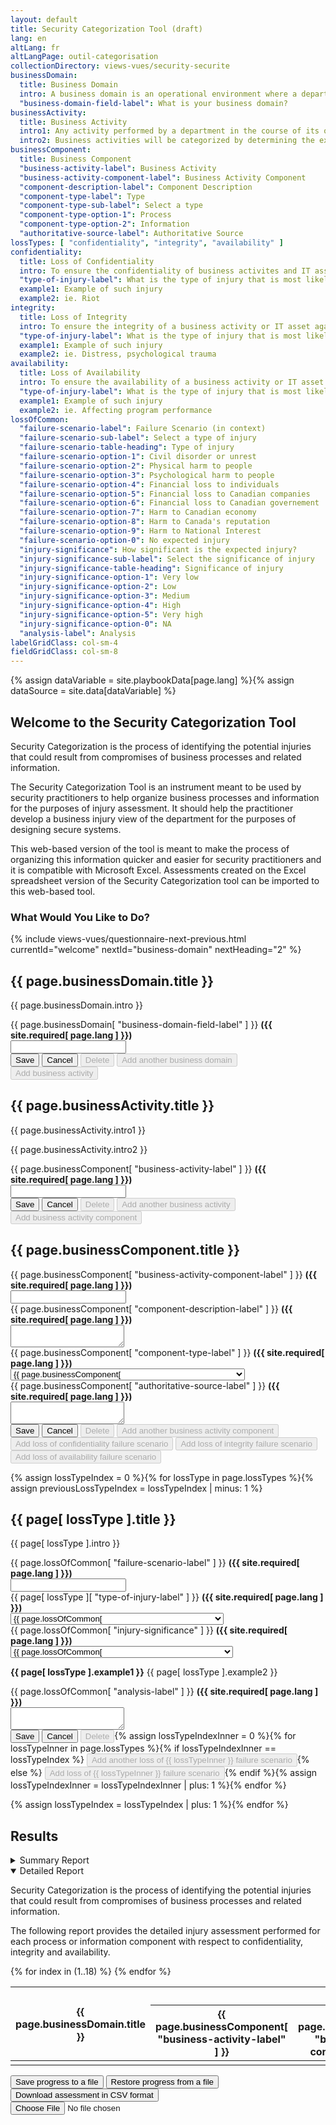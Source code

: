 ```yaml
---
layout: default
title: Security Categorization Tool (draft)
lang: en
altLang: fr
altLangPage: outil-categorisation
collectionDirectory: views-vues/security-securite
businessDomain:
  title: Business Domain
  intro: A business domain is an operational environment where a department performs business activities supporting common organizational objectives.
  "business-domain-field-label": What is your business domain?
businessActivity:
  title: Business Activity
  intro1: Any activity performed by a department in the course of its operations to deliver or support the delivery of its programs or services. A business activity is composed of one or several business processes and related information assets.
  intro2: Business activities will be categorized by determining the expected injuries from IT-related threat compromise to the national and non-national interests that the business activities serve, and then determining the lveral of these expected injuries.
businessComponent:
  title: Business Component
  "business-activity-label": Business Activity
  "business-activity-component-label": Business Activity Component
  "component-description-label": Component Description
  "component-type-label": Type
  "component-type-sub-label": Select a type
  "component-type-option-1": Process
  "component-type-option-2": Information
  "authoritative-source-label": Authoritative Source
lossTypes: [ "confidentiality", "integrity", "availability" ]
confidentiality:
  title: Loss of Confidentiality
  intro: To ensure the confidentiality of business activites and IT assets against a specified set of theats in order to prevent injury to national interests or non-national interests.
  "type-of-injury-label": What is the type of injury that is most likely to result from a loss of confidentiality?
  example1: Example of such injury
  example2: ie. Riot
integrity:
  title: Loss of Integrity
  intro: To ensure the integrity of a business activity or IT asset against a specified set of threats in order to prevent injury to national interests or non-national interests.
  "type-of-injury-label": What is the type of injury that is most likely to result from a loss of integrity?
  example1: Example of such injury
  example2: ie. Distress, psychological trauma
availability:
  title: Loss of Availability
  intro: To ensure the availability of a business activity or IT asset against a specified set of threats in order to prevent injury to national interests or non-national interests.
  "type-of-injury-label": What is the type of injury that is most likely to result from a loss of availability?
  example1: Example of such injury
  example2: ie. Affecting program performance
lossOfCommon:
  "failure-scenario-label": Failure Scenario (in context)
  "failure-scenario-sub-label": Select a type of injury
  "failure-scenario-table-heading": Type of injury
  "failure-scenario-option-1": Civil disorder or unrest
  "failure-scenario-option-2": Physical harm to people
  "failure-scenario-option-3": Psychological harm to people
  "failure-scenario-option-4": Financial loss to individuals
  "failure-scenario-option-5": Financial loss to Canadian companies
  "failure-scenario-option-6": Financial loss to Canadian governement
  "failure-scenario-option-7": Harm to Canadian economy
  "failure-scenario-option-8": Harm to Canada's reputation
  "failure-scenario-option-9": Harm to National Interest
  "failure-scenario-option-0": No expected injury
  "injury-significance": How significant is the expected injury?
  "injury-significance-sub-label": Select the significance of injury
  "injury-significance-table-heading": Significance of injury
  "injury-significance-option-1": Very low
  "injury-significance-option-2": Low
  "injury-significance-option-3": Medium
  "injury-significance-option-4": High
  "injury-significance-option-5": Very high
  "injury-significance-option-0": NA
  "analysis-label": Analysis
labelGridClass: col-sm-4
fieldGridClass: col-sm-8
---
```

{% assign dataVariable = site.playbookData[page.lang] %}{%
assign dataSource = site.data[dataVariable] %}

<span data-wb-format-gen='{ "resetForm": "#business-domain-form, #business-activity-form, #business-component-form, #loss-of-confidentiality-form, #loss-of-integrity-form, #loss-of-availability-form" }'></span>

<section id="welcome-section" class="wb-frmvld">
<form id="welcome-form" class="form-horizontal" method="post">

## Welcome to the Security Categorization Tool

Security Categorization is the process of identifying the potential injuries that could result from compromises of business processes and related information.

The Security Categorization Tool is an instrument meant to be used by security practitioners to help organize business processes and information for the purposes of injury assessment. It should help the practitioner develop a business injury view of the department for the purposes of designing secure systems.

This web-based version of the tool is meant to make the process of organizing this information quicker and easier for security practitioners and it is compatible with Microsoft Excel. Assessments created on the Excel spreadsheet version of the Security Categorization tool can be imported to this web-based tool.

<section>

<!-- markdownlint-disable MD026 -->

### What Would You Like to Do?

<!-- markdownlint-enable MD026 -->

<!-- Button for revealing the next section and hiding the current one -->
{% include views-vues/questionnaire-next-previous.html currentId="welcome" nextId="business-domain" nextHeading="2" %}

</section>

</form>
</section>

<section id="business-domain-section" class="hidden wb-frmvld">
<form id="business-domain-form" class="form-horizontal" method="post">

## {{ page.businessDomain.title }}

{{ page.businessDomain.intro }}

<div id="business-domain-fields-container" class="wb-calculate wb-format-gen" data-wb-calculate='{ "ignoreInit": true, "eventTrigger": "change", "eventElement": "#business-domain-fields-container", "operations": [
  { "type": "conditional",
    "inputs": [
      { "type": "==",
        "inputs": [
          { "type": "boolean", "query": "#save-domain", "sourceProperty": "disabled" },
          true
        ]
      },
      { "type": "==",
        "inputs": [
          { "type": "string", "query": "#save-domain", "sourceAttribute": "data-wb-format-gen", "indexesKeys": [ "operations", 0, "action" ] },
          "append"
        ]
      }
    ],
    "actionsTrue": [
      { "type": "outputValue", "outputTarget": "#delete-domain, #add-another-domain, #add-activity", "outputProperty": "disabled", "value": true },
      { "type": "outputValue", "outputTarget": "#save-domain, #cancel-add-domain", "outputProperty": "disabled", "value": false },
      { "type": "event", "outputTarget": "#business-domain-fields-container", "outputEvent": "edit-domain" }
    ]
  }
] }' data-wb-format-gen='[
  { "eventTrigger": "edit-domain", "eventElement": "#business-domain-fields-container", "operations": [
    { "type": "dataAttribute", "element": "#save-domain", "key": "data-wb-format-gen", "indexesKeys": [ "operations", 0, "action" ], "action": "replace", "data": "replace" },
    { "type": "dataAttribute", "element": "#save-domain", "key": "data-wb-format-gen", "indexesKeys": [ "operations", 0, "indexesKeys", 0 ], "action": "replace", "source": { "type": "dataAttribute", "element": "#delete-domain", "key": "data-wb-format-gen", "indexesKeys": [ "operations", 0, "indexesKeys", 0 ] } }
  ] },
  { "eventTrigger": "append-domain", "eventElement": "#business-domain-fields-container", "operations": [
    { "type": "dataAttribute", "element": "#save-domain", "key": "data-wb-format-gen", "indexesKeys": [ "operations", 0, "action" ], "action": "replace", "data": "append" },
    { "type": "dataAttribute", "element": "#save-domain", "key": "data-wb-format-gen", "indexesKeys": [ "operations", 0, "indexesKeys" ], "action": "delete" }
  ] }
]'>

<div class="form-group" markdown="0">
<label for="business-domain-field" class="required {{ page.labelGridClass }}"><span class="field-name">{{ page.businessDomain[ "business-domain-field-label" ] }}</span> <strong class="required">({{ site.required[ page.lang ] }})</strong></label>
<div class="{{ page.fieldGridClass }}">
<input name="business-domain-field" id="business-domain-field" type="text" required="required" pattern=".{2,}" data-rule-minlength="2" />
</div>
</div>

</div>

<div class="btn-group" markdown="0">
<!-- Save to memory, update buttons across forms, enables/disables buttons in the current form, and (TODO) shows an indicator that the save was successful -->
<button id="save-domain" type="submit" class="btn btn-primary wb-calculate wb-format-gen" data-wb-calculate='{ "ignoreInit": true, "eventTrigger": "submit", "eventElement": "#business-domain-form", "listenerElement": "body", "returnFalse": true, "operations": [
  { "type": "action",
    "inputs": [
      { "type": "outputValue", "outputTarget": "#save-domain, #cancel-add-domain", "outputProperty": "disabled", "value": true },
      { "type": "outputValue", "outputTarget": "#delete-domain, #add-another-domain, #add-activity", "outputProperty": "disabled", "value": false },
      { "type": "event", "outputTarget": "#save-domain", "outputEvent": "save-domain-proceed" }
    ]
  }
] }' data-wb-format-gen='{ "eventTrigger": "save-domain-proceed", "eventElement": "#save-domain", "operations": [
  { "type": "sessionStorage", "key": "assessment", "source": "form-state", "container": "#business-domain-form", "action": "append" },
  { "type": "dataAttribute", "element": "#save-activity, #save-component, #save-loss-of-confidentiality, #save-loss-of-integrity, #save-loss-of-availability, #cancel-add-domain, #cancel-add-activity, #cancel-add-component, #cancel-add-loss-of-confidentiality, #cancel-add-loss-of-integrity, #cancel-add-loss-of-availability, #delete-domain, #delete-activity, #delete-component, #delete-loss-of-confidentiality, #delete-loss-of-integrity, #delete-loss-of-availability", "key": "data-wb-format-gen", "indexesKeys": [ "operations", 0, "indexesKeys", 0 ], "action": "increment" },
  { "type": "dataAttribute", "element": "#delete-domain, #delete-activity, #delete-component, #delete-loss-of-confidentiality, #delete-loss-of-integrity, #delete-loss-of-availability", "key": "data-wb-format-gen", "indexesKeys": [ "operations", 1, "indexesKeys", 0 ], "action": "increment" }
] }'>Save</button>
<!-- Loads the previous domain in the current form or clear the forms where a previous domain does not exist. Also enables/disables buttons in the current form. -->
<button id="cancel-add-domain" type="button" class="btn btn-default wb-format-gen wb-calculate" data-wb-format-gen='{ "eventTrigger": "click", "eventElement": "#cancel-add-domain", "operations": [
  { "type": "form", "source": "sessionStorage", "key": "assessment", "indexesKeys": [ -1 ], "action": "restore-form-state", "container": "#business-domain-form", "noEvents": true }
] }' data-wb-calculate='{ "ignoreInit": true, "eventTrigger": "click", "eventElement": "#cancel-add-domain", "operations": [
    { "type": "conditional",
      "inputs": [
        { "type": "==",
          "inputs": [
            { "type": "string", "query": "#save-domain", "sourceAttribute": "data-wb-format-gen", "indexesKeys": [ "operations", 0, "action" ] },
            "replace"
          ]
        }
      ],
      "actionsTrue": [
        { "type": "event", "outputTarget": "#business-domain-fields-container", "outputEvent": "append-domain" }
      ]
    },
    { "type": "action",
      "inputs": [
        { "type": "outputValue", "outputTarget": "#save-domain, #cancel-add-domain", "outputProperty": "disabled", "value": true },
        { "type": "outputValue", "outputTarget": "#delete-domain, #add-another-domain, #add-activity", "outputProperty": "disabled", "value": false }
      ]
    }
] }'>Cancel</button>
<!-- Disabled by default. (TODO) Brings up a delete confirmation dialog. If confirmed, deletes the current domain from memory, loads the previous domain in the current form, or resets the form if no previous domain exists. Also updates buttons across forms and enables/disabled buttons in the current form. -->
<button id="delete-domain" type="button" disabled="disabled" class="btn btn-default wb-format-gen wb-calculate" data-wb-format-gen='{ "eventTrigger": "click", "eventElement": "#delete-domain", "operations": [
  { "type": "sessionStorage", "key": "assessment", "indexesKeys": [ -1 ], "action": "delete" },
  { "type": "form", "source": "sessionStorage", "key": "assessment", "indexesKeys": [ -2 ], "action": "restore-form-state", "container": "#business-domain-form" },
  { "type": "dataAttribute", "element": "#save-activity, #save-component, #save-loss-of-confidentiality, #save-loss-of-integrity, #save-loss-of-availability, #cancel-add-domain, #cancel-add-activity, #cancel-add-component, #cancel-add-loss-of-confidentiality, #cancel-add-loss-of-integrity, #cancel-add-loss-of-availability, #delete-domain, #delete-activity, #delete-component, #delete-loss-of-confidentiality, #delete-loss-of-integrity, #delete-loss-of-availability", "key": "data-wb-format-gen", "indexesKeys": [ "operations", 0, "indexesKeys", 0 ], "action": "decrement" },
  { "type": "dataAttribute", "element": "#delete-domain, #delete-activity, #delete-component, #delete-loss-of-confidentiality, #delete-loss-of-integrity, #delete-loss-of-availability", "key": "data-wb-format-gen", "indexesKeys": [ "operations", 1, "indexesKeys", 0 ], "action": "decrement" }
] }' data-wb-calculate='{ "ignoreInit": true, "eventTrigger": "click", "eventElement": "#delete-domain", "operations": [
  { "type": "action",
    "inputs": [
      { "type": "outputValue", "outputTarget": "#save-domain, #cancel-add-domain", "outputProperty": "disabled", "value": true },
      { "type": "outputValue", "outputTarget": "#delete-domain, #add-another-domain, #add-activity", "outputProperty": "disabled", "value": false }
    ]
  }
] }'>Delete</button>
<!-- Disabled by default. Resets the current form and enables/disables buttons in the current form. -->
<button id="add-another-domain" type="button" disabled="disabled" class="btn btn-default wb-format-gen wb-calculate" data-wb-format-gen='{ "eventTrigger": "click", "eventElement": "#add-another-domain", "operations": [
  { "resetForm": "#business-domain-form" }
] }' data-wb-calculate='{ "ignoreInit": true, "eventTrigger": "click", "eventElement": "#add-another-domain", "operations": [
  { "type": "action",
    "inputs": [
      { "type": "outputValue", "outputTarget": "#delete-domain, #add-another-domain, #add-activity", "outputProperty": "disabled", "value": true },
      { "type": "outputValue", "outputTarget": "#save-domain, #cancel-add-domain", "outputProperty": "disabled", "value": false },
      { "type": "event", "outputTarget": "#business-domain-field", "outputEvent": "setfocus.wb" }
    ]
  }
] }'>Add another business domain</button>
<!-- Disabled by default. Resets the activity form, enables/disables buttons in the activity form, shows the activity form, hides this form. -->
<button id="add-activity" type="button" disabled="disabled" class="btn btn-default wb-format-gen wb-calculate" data-wb-format-gen='{ "eventTrigger": "click", "eventElement": "#add-activity", "operations": [
  { "resetForm": "#business-activity-form" }
] }' data-wb-calculate='{ "ignoreInit": true, "eventTrigger": "click", "eventElement": "#add-activity", "operations": [
  { "type": "action",
    "inputs": [
      { "type": "outputValue", "outputTarget": "#delete-activity, #add-another-activity, #add-component", "outputProperty": "disabled", "value": true },
      { "type": "outputValue", "outputTarget": "#save-activity, #cancel-add-activity", "outputProperty": "disabled", "value": false },
      { "type": "removeClass", "outputTarget": "#business-activity-section", "class": "hidden" },
      { "type": "addClass", "outputTarget": "#business-domain-section", "class": "hidden" },
      { "type": "event", "outputTarget": "#business-activity-section h2", "outputEvent": "setfocus.wb" }
    ]
  }
] }'>Add business activity</button>
</div>

</form>
</section>

<section id="business-activity-section" class="hidden wb-frmvld">
<form id="business-activity-form" class="form-horizontal" method="post">

## {{ page.businessActivity.title }}

{{ page.businessActivity.intro1 }}

{{ page.businessActivity.intro2 }}

<div id="business-activity-fields-container" class="wb-calculate wb-format-gen" data-wb-calculate='{ "ignoreInit": true, "eventTrigger": "change", "eventElement": "#business-activity-fields-container", "operations": [
  { "type": "conditional",
    "inputs": [
      { "type": "==",
        "inputs": [
          { "type": "boolean", "query": "#save-activity", "sourceProperty": "disabled" },
          true
        ]
      },
      { "type": "==",
        "inputs": [
          { "type": "string", "query": "#save-activity", "sourceAttribute": "data-wb-format-gen", "indexesKeys": [ "operations", 0, "action" ] },
          "append"
        ]
      }
    ],
    "actionsTrue": [
      { "type": "outputValue", "outputTarget": "#delete-activity, #add-another-activity, #add-component", "outputProperty": "disabled", "value": true },
      { "type": "outputValue", "outputTarget": "#save-activity, #cancel-add-activity", "outputProperty": "disabled", "value": false },
      { "type": "event", "outputTarget": "#business-activity-fields-container", "outputEvent": "edit-activity" }
    ]
  }
] }' data-wb-format-gen='[
  { "eventTrigger": "edit-activity", "eventElement": "#business-activity-fields-container", "operations": [
    { "type": "dataAttribute", "element": "#save-activity", "key": "data-wb-format-gen", "indexesKeys": [ "operations", 0, "action" ], "action": "replace", "data": "replace" },
    { "type": "dataAttribute", "element": "#save-activity", "key": "data-wb-format-gen", "indexesKeys": [ "operations", 0, "indexesKeys", 3 ], "action": "replace", "source": { "type": "dataAttribute", "element": "#delete-activity", "key": "data-wb-format-gen", "indexesKeys": [ "operations", 0, "indexesKeys", 3 ] } }
  ] },
  { "eventTrigger": "append-activity", "eventElement": "#business-activity-fields-container", "operations": [
    { "type": "dataAttribute", "element": "#save-activity", "key": "data-wb-format-gen", "indexesKeys": [ "operations", 0, "action" ], "action": "replace", "data": "append" },
    { "type": "dataAttribute", "element": "#save-activity", "key": "data-wb-format-gen", "indexesKeys": [ "operations", 0, "indexesKeys", 3 ], "action": "delete" }
  ] }
]'>

<div class="form-group" markdown="0">
<label for="business-activity-field" class="required {{ page.labelGridClass }}"><span class="field-name">{{ page.businessComponent[ "business-activity-label" ] }}</span> <strong class="required">({{ site.required[ page.lang ] }})</strong></label>
<div class="{{ page.fieldGridClass }}">
<input name="business-activity-field" id="business-activity-field" type="text" required="required" pattern=".{2,}" data-rule-minlength="2" />
</div>
</div>

</div>

<div class="btn-group" markdown="0">
<!-- Save to memory, update buttons across forms, enables/disables buttons in the current form, and (TODO) shows an indicator that the save was successful -->
<button id="save-activity" type="submit" class="btn btn-primary wb-calculate wb-format-gen" data-wb-calculate='{ "ignoreInit": true, "eventTrigger": "submit", "eventElement": "#business-activity-form", "listenerElement": "body", "returnFalse": true, "operations": [
  { "type": "action",
    "inputs": [
      { "type": "outputValue", "outputTarget": "#save-activity, #cancel-add-activity", "outputProperty": "disabled", "value": true },
      { "type": "outputValue", "outputTarget": "#delete-activity, #add-another-activity, #add-component", "outputProperty": "disabled", "value": false },
      { "type": "event", "outputTarget": "#save-activity", "outputEvent": "save-activity-proceed" }
    ]
  }
] }' data-wb-format-gen='{ "eventTrigger": "save-activity-proceed", "eventElement": "#save-activity", "operations": [
  { "type": "sessionStorage", "key": "assessment", "indexesKeys": [ -1, 0, "activities" ], "source": "form-state", "container": "#business-activity-form", "action": "append" },
  { "type": "dataAttribute", "element": "#save-component, #save-loss-of-confidentiality, #save-loss-of-integrity, #save-loss-of-availability, #cancel-add-activity, #cancel-add-component, #cancel-add-loss-of-confidentiality, #cancel-add-loss-of-integrity, #cancel-add-loss-of-availability, #delete-activity, #delete-component, #delete-loss-of-confidentiality, #delete-loss-of-integrity, #delete-loss-of-availability", "key": "data-wb-format-gen", "indexesKeys": [ "operations", 0, "indexesKeys", 3 ], "action": "increment" },
  { "type": "dataAttribute", "element": "#delete-activity, #delete-component, #delete-loss-of-confidentiality, #delete-loss-of-integrity, #delete-loss-of-availability", "key": "data-wb-format-gen", "indexesKeys": [ "operations", 1, "indexesKeys", 3 ], "action": "increment" }
] }'>Save</button>
<!-- Loads the previous activity in the current form or clear the forms where a previous activity does not exist. Also enables/disables buttons in the current form. -->
<button id="cancel-add-activity" type="button" class="btn btn-default wb-format-gen wb-calculate" data-wb-format-gen='{ "eventTrigger": "click", "eventElement": "#cancel-add-activity", "operations": [
  { "type": "form", "source": "sessionStorage", "key": "assessment", "indexesKeys": [ -1, 0, "activities", -1 ], "action": "restore-form-state", "container": "#business-activity-form" }
] }' data-wb-calculate='{ "ignoreInit": true, "eventTrigger": "click", "eventElement": "#cancel-add-activity", "operations": [
  { "type": "conditional",
    "inputs": [
      { "type": "==",
        "inputs": [
          { "type": "string", "query": "#save-activity", "sourceAttribute": "data-wb-format-gen", "indexesKeys": [ "operations", 0, "action" ] },
          "replace"
        ]
      }
    ],
    "actionsTrue": [
      { "type": "event", "outputTarget": "#business-activity-fields-container", "outputEvent": "append-activity" }
    ]
  },
  { "type": "action",
    "inputs": [
      { "type": "outputValue", "outputTarget": "#save-activity, #cancel-add-activity", "outputProperty": "disabled", "value": true },
      { "type": "outputValue", "outputTarget": "#delete-activity, #add-another-activity, #add-component", "outputProperty": "disabled", "value": false }
    ]
  }
] }'>Cancel</button>
<!-- Disabled by default. (TODO) Brings up a delete confirmation dialog. If confirmed, deletes the current activity from memory, loads the previous activity in the current form, or resets the form if no previous activity exists. Also updates buttons across forms and enables/disabled buttons in the current form. -->
<button id="delete-activity" type="button" disabled="disabled" class="btn btn-default wb-format-gen wb-calculate" data-wb-format-gen='{ "eventTrigger": "click", "eventElement": "#delete-activity", "operations": [
  { "type": "sessionStorage", "key": "assessment", "indexesKeys": [ -1, 0, "activities", -1 ], "action": "delete" },
  { "type": "form", "source": "sessionStorage", "key": "assessment", "indexesKeys": [ -1, 0, "activities", -2 ], "action": "restore-form-state", "container": "#business-activity-form" },
  { "type": "dataAttribute", "element": "#save-component, #save-loss-of-confidentiality, #save-loss-of-integrity, #save-loss-of-availability, #cancel-add-activity, #cancel-add-component, #cancel-add-loss-of-confidentiality, #cancel-add-loss-of-integrity, #cancel-add-loss-of-availability, #delete-activity, #delete-component, #delete-loss-of-confidentiality, #delete-loss-of-integrity, #delete-loss-of-availability", "key": "data-wb-format-gen", "indexesKeys": [ "operations", 0, "indexesKeys", 3 ], "action": "decrement" },
  { "type": "dataAttribute", "element": "#delete-activity, #delete-component, #delete-loss-of-confidentiality, #delete-loss-of-integrity, #delete-loss-of-availability", "key": "data-wb-format-gen", "indexesKeys": [ "operations", 1, "indexesKeys", 3 ], "action": "decrement" }
] }' data-wb-calculate='{ "ignoreInit": true, "eventTrigger": "click", "eventElement": "#delete-activity", "operations": [
  { "type": "action",
    "inputs": [
      { "type": "outputValue", "outputTarget": "#save-activity, #cancel-add-activity", "outputProperty": "disabled", "value": true },
      { "type": "outputValue", "outputTarget": "#delete-activity, #add-another-activity, #add-component", "outputProperty": "disabled", "value": false }
    ]
  }
] }'>Delete</button>
<!-- Disabled by default. Resets the current form and enables/disables buttons in the current form. -->
<button id="add-another-activity" type="button" disabled="disabled" class="btn btn-default wb-format-gen wb-calculate" data-wb-format-gen='{ "eventTrigger": "click", "eventElement": "#add-another-activity", "operations": [
  { "resetForm": "#business-activity-form" }
] }' data-wb-calculate='{ "ignoreInit": true, "eventTrigger": "click", "eventElement": "#add-another-activity", "operations": [
  { "type": "action",
    "inputs": [
      { "type": "outputValue", "outputTarget": "#delete-activity, #add-another-activity, #add-component", "outputProperty": "disabled", "value": true },
      { "type": "outputValue", "outputTarget": "#save-activity, #cancel-add-activity", "outputProperty": "disabled", "value": false },
      { "type": "event", "outputTarget": "#business-activity-field", "outputEvent": "setfocus.wb" }
    ]
  }
] }'>Add another business activity</button>
<!-- Disabled by default. Resets the component form, enables/disables buttons in the component form, shows the component form, hides this form. -->
<button id="add-component" type="button" disabled="disabled" class="btn btn-default wb-format-gen wb-calculate" data-wb-format-gen='{ "eventTrigger": "click", "eventElement": "#add-component", "operations": [
  { "resetForm": "#business-component-form" }
] }' data-wb-calculate='{ "ignoreInit": true, "eventTrigger": "click", "eventElement": "#add-component", "operations": [
  { "type": "action",
    "inputs": [
      { "type": "outputValue", "outputTarget": "#delete-component, #add-another-component, #add-loss-of-confidentiality, #add-loss-of-integrity, #add-loss-of-availability", "outputProperty": "disabled", "value": true },
      { "type": "outputValue", "outputTarget": "#save-component, #cancel-add-component", "outputProperty": "disabled", "value": false },
      { "type": "removeClass", "outputTarget": "#business-component-section", "class": "hidden" },
      { "type": "addClass", "outputTarget": "#business-activity-section", "class": "hidden" },
      { "type": "event", "outputTarget": "#business-component-section h2", "outputEvent": "setfocus.wb" }
    ]
  }
] }'>Add business activity component</button>
</div>

</form>
</section>

<section id="business-component-section" class="hidden wb-frmvld">
<form id="business-component-form" class="form-horizontal" method="post">

## {{ page.businessComponent.title }}

<div id="business-activity-component-fields-container" class="wb-calculate wb-format-gen" data-wb-calculate='{ "ignoreInit": true, "eventTrigger": "change", "eventElement": "#business-activity-component-fields-container", "operations": [
  { "type": "conditional",
    "inputs": [
      { "type": "==",
        "inputs": [
          { "type": "boolean", "query": "#save-component", "sourceProperty": "disabled" },
          true
        ]
      },
      { "type": "==",
        "inputs": [
          { "type": "string", "query": "#save-component", "sourceAttribute": "data-wb-format-gen", "indexesKeys": [ "operations", 0, "action" ] },
          "append"
        ]
      }
    ],
    "actionsTrue": [
      { "type": "outputValue", "outputTarget": "#delete-component, #add-another-component, #add-loss-of-confidentiality, #add-loss-of-integrity, #add-loss-of-availability", "outputProperty": "disabled", "value": true },
      { "type": "outputValue", "outputTarget": "#save-component, #cancel-add-component", "outputProperty": "disabled", "value": false },
      { "type": "event", "outputTarget": "#business-activity-component-fields-container", "outputEvent": "edit-activity" }
    ]
  }
] }' data-wb-format-gen='[
  { "eventTrigger": "edit-component", "eventElement": "#business-activity-component-fields-container", "operations": [
    { "type": "dataAttribute", "element": "#save-component", "key": "data-wb-format-gen", "indexesKeys": [ "operations", 0, "action" ], "action": "replace", "data": "replace" },
    { "type": "dataAttribute", "element": "#save-component", "key": "data-wb-format-gen", "indexesKeys": [ "operations", 0, "indexesKeys", 6 ], "action": "replace", "source": { "type": "dataAttribute", "element": "#delete-activity", "key": "data-wb-format-gen", "indexesKeys": [ "operations", 0, "indexesKeys", 6 ] } }
  ] },
  { "eventTrigger": "append-component", "eventElement": "#business-activity-component-fields-container", "operations": [
    { "type": "dataAttribute", "element": "#save-component", "key": "data-wb-format-gen", "indexesKeys": [ "operations", 0, "action" ], "action": "replace", "data": "append" },
    { "type": "dataAttribute", "element": "#save-component", "key": "data-wb-format-gen", "indexesKeys": [ "operations", 0, "indexesKeys", 6 ], "action": "delete" }
  ] }
]'>

<div class="form-group" markdown="0">
<label for="business-activity-component-field" class="required {{ page.labelGridClass }}"><span class="field-name">{{ page.businessComponent[ "business-activity-component-label" ] }}</span> <strong class="required">({{ site.required[ page.lang ] }})</strong></label>
<div class="{{ page.fieldGridClass }}">
<input name="business-activity-component-field" id="business-activity-component-field" type="text" required="required" pattern=".{2,}" data-rule-minlength="2" />
</div>
</div>

<div class="form-group" markdown="0">
<label for="component-description" class="required {{ page.labelGridClass }}"><span class="field-name">{{ page.businessComponent[ "component-description-label" ] }}</span> <strong class="required">({{ site.required[ page.lang ] }})</strong></label>
<div class="{{ page.fieldGridClass }}">
<textarea name="component-description" id="component-description" required="required"></textarea>
</div>
</div>

<div class="form-group" markdown="0">
<label for="component-type" class="required {{ page.labelGridClass }}"><span class="field-name">{{ page.businessComponent[ "component-type-label" ] }}</span> <strong class="required">({{ site.required[ page.lang ] }})</strong></label>
<div class="{{ page.fieldGridClass }}">
<select class="form-control" id="component-type" name="component-type" required="required">
<option label="{{ page.businessComponent[ "component-type-sub-label" ] }}"></option>
<option value="1">{{ page.businessComponent[ "component-type-option-1" ] }}</option>
<option value="2">{{ page.businessComponent[ "component-type-option-2" ] }}</option>
</select>
</div>
</div>

<div class="form-group" markdown="0">
<label for="authoritative-source" class="required {{ page.labelGridClass }}"><span class="field-name">{{ page.businessComponent[ "authoritative-source-label" ] }}</span> <strong class="required">({{ site.required[ page.lang ] }})</strong></label>
<div class="{{ page.fieldGridClass }}">
<textarea name="authoritative-source" id="authoritative-source" required="required"></textarea>
</div>
</div>

</div>

<div class="btn-group" markdown="0">
<!-- Save to memory, update buttons across forms, enables/disables buttons in the current form, and (TODO) shows an indicator that the save was successful -->
<button id="save-component" type="submit" class="btn btn-primary wb-calculate wb-format-gen" data-wb-format-gen='{ "type": "sessionStorage", "key": "assessment", "source": "form-state", "container": "#business-component-form", "indexesKeys": [ -1, 0, "activities", -1, 0, "components" ], "action": "append" }' data-wb-calculate='{ "ignoreInit": true, "eventTrigger": "submit", "eventElement": "#business-component-form", "listenerElement": "body", "returnFalse": true, "operations": [
  { "type": "action",
    "inputs": [
      { "type": "outputValue", "outputTarget": "#save-component, #cancel-add-component", "outputProperty": "disabled", "value": true },
      { "type": "outputValue", "outputTarget": "#delete-component, #add-another-component, #add-loss-of-confidentiality, #add-loss-of-integrity, #add-loss-of-availability", "outputProperty": "disabled", "value": false },
      { "type": "event", "outputTarget": "#save-component", "outputEvent": "save-component-proceed" }
    ]
  }
] }' data-wb-format-gen='{ "eventTrigger": "save-component-proceed", "eventElement": "#save-component", "operations": [
  { "type": "sessionStorage", "key": "assessment", "indexesKeys": [ -1, 0, "activities", -1, 0, "components" ], "source": "form-state", "container": "#business-component-form", "action": "append" },
  { "type": "dataAttribute", "element": "#save-loss-of-confidentiality, #save-loss-of-integrity, #save-loss-of-availability, #cancel-add-component, #cancel-add-loss-of-confidentiality, #cancel-add-loss-of-integrity, #cancel-add-loss-of-availability, #delete-component, #delete-loss-of-confidentiality, #delete-loss-of-integrity, #delete-loss-of-availability", "key": "data-wb-format-gen", "indexesKeys": [ "operations", 0, "indexesKeys", 6 ], "action": "increment" },
  { "type": "dataAttribute", "element": "#delete-component, #delete-loss-of-confidentiality, #delete-loss-of-integrity, #delete-loss-of-availability", "key": "data-wb-format-gen", "indexesKeys": [ "operations", 1, "indexesKeys", 6 ], "action": "increment" }
] }'>Save</button>
<!-- Loads the previous component in the current form or clear the forms where a previous component does not exist. Also enables/disables buttons in the current form. -->
<button id="cancel-add-component" type="button" class="btn btn-default wb-format-gen wb-calculate" data-wb-format-gen='{ "eventTrigger": "click", "eventElement": "#cancel-add-component", "operations": [
  { "type": "form", "source": "sessionStorage", "key": "assessment", "indexesKeys": [ -1, 0, "activities", -1, 0, "components", -1 ], "action": "restore-form-state", "container": "#business-component-form" }
] }' data-wb-calculate='{ "ignoreInit": true, "eventTrigger": "click", "eventElement": "#cancel-add-component", "operations": [
  { "type": "conditional",
    "inputs": [
      { "type": "==",
        "inputs": [
          { "type": "string", "query": "#save-component", "sourceAttribute": "data-wb-format-gen", "indexesKeys": [ "operations", 0, "action" ] },
          "replace"
        ]
      }
    ],
    "actionsTrue": [
      { "type": "event", "outputTarget": "#business-activity-component-fields-container", "outputEvent": "append-component" }
    ]
  },
  { "type": "action",
    "inputs": [
      { "type": "outputValue", "outputTarget": "#save-component, #cancel-add-component", "outputProperty": "disabled", "value": true },
      { "type": "outputValue", "outputTarget": "#delete-component, #add-another-component, #add-loss-of-confidentiality, #add-loss-of-integrity, #add-loss-of-availability", "outputProperty": "disabled", "value": false }
    ]
  }
] }'>Cancel</button>
<!-- Disabled by default. (TODO) Brings up a delete confirmation dialog. If confirmed, deletes the current component from memory, loads the previous component in the current form, or resets the form if no previous component exists. Also updates buttons across forms and enables/disabled buttons in the current form. -->
<button id="delete-component" type="button" disabled="disabled" class="btn btn-default wb-format-gen wb-calculate" data-wb-format-gen='{ "eventTrigger": "click", "eventElement": "#delete-component", "operations": [
  { "type": "sessionStorage", "key": "assessment", "indexesKeys": [ -1, 0, "activities", -1, 0, "components", -1 ], "action": "delete" },
  { "type": "form", "source": "sessionStorage", "key": "assessment", "indexesKeys": [ -1, 0, "activities", -1, 0, "components", -2 ], "action": "restore-form-state", "container": "#business-component-form" },
  { "type": "dataAttribute", "element": "#save-loss-of-confidentiality, #save-loss-of-integrity, #save-loss-of-availability, #cancel-add-component, #cancel-add-loss-of-confidentiality, #cancel-add-loss-of-integrity, #cancel-add-loss-of-availability, #delete-component, #delete-loss-of-confidentiality, #delete-loss-of-integrity, #delete-loss-of-availability", "key": "data-wb-format-gen", "indexesKeys": [ "operations", 0, "indexesKeys", 6 ], "action": "decrement" },
  { "type": "dataAttribute", "element": "#delete-component, #delete-loss-of-confidentiality, #delete-loss-of-integrity, #delete-loss-of-availability", "key": "data-wb-format-gen", "indexesKeys": [ "operations", 1, "indexesKeys", 6 ], "action": "decrement" }
] }' data-wb-calculate='{ "ignoreInit": true, "eventTrigger": "click", "eventElement": "#delete-component", "operations": [
  { "type": "action",
    "inputs": [
      { "type": "outputValue", "outputTarget": "#save-component, #cancel-add-component", "outputProperty": "disabled", "value": true },
      { "type": "outputValue", "outputTarget": "#delete-component, #add-another-component, #add-loss-of-confidentiality, #add-loss-of-integrity, #add-loss-of-availability", "outputProperty": "disabled", "value": false }
    ]
  }
] }'>Delete</button>
<!-- Disabled by default. Resets the current form and enables/disables buttons in the current form. -->
<button id="add-another-component" type="button" disabled="disabled" class="btn btn-default wb-format-gen wb-calculate" data-wb-format-gen='{ "eventTrigger": "click", "eventElement": "#add-another-component", "operations": [
  { "resetForm": "#business-component-form" }
] }' data-wb-calculate='{ "ignoreInit": true, "eventTrigger": "click", "eventElement": "#add-another-component", "operations": [
  { "type": "action",
    "inputs": [
      { "type": "outputValue", "outputTarget": "#delete-component, #add-another-component, #add-loss-of-confidentiality, #add-loss-of-integrity, #add-loss-of-availability", "outputProperty": "disabled", "value": true },
      { "type": "outputValue", "outputTarget": "#save-component, #cancel-add-component", "outputProperty": "disabled", "value": false }
    ]
  }
] }'>Add another business activity component</button>
<!-- Disabled by default. Resets the loss of confidentiality form, enables/disables buttons in the loss of confidentiality form, shows the loss of confidentiality form, hides this form. -->
<button id="add-loss-of-confidentiality" type="button" disabled="disabled" class="btn btn-default wb-format-gen wb-calculate" data-wb-format-gen='{ "eventTrigger": "click", "eventElement": "#add-loss-of-confidentiality", "operations": [
  { "resetForm": "#loss-of-confidentiality-form" }
] }' data-wb-calculate='{ "ignoreInit": true, "eventTrigger": "click", "eventElement": "#add-loss-of-confidentiality", "operations": [
  { "type": "action",
    "inputs": [
      { "type": "outputValue", "outputTarget": "#delete-loss-of-confidentiality, #add-another-loss-of-confidentiality, #add-loss-of-integrity-confidentiality-form, #add-loss-of-availability-confidentiality-form", "outputProperty": "disabled", "value": true },
      { "type": "outputValue", "outputTarget": "#save-loss-of-confidentiality, #cancel-add-loss-of-confidentiality", "outputProperty": "disabled", "value": false },
      { "type": "removeClass", "outputTarget": "#loss-of-confidentiality-section", "class": "hidden" },
      { "type": "addClass", "outputTarget": "#business-component-section", "class": "hidden" },
      { "type": "event", "outputTarget": "#loss-of-confidentiality-section h2", "outputEvent": "setfocus.wb" }
    ]
  }
] }'>Add loss of confidentiality failure scenario</button>
<!-- Disabled by default. Resets the loss of integrity form, enables/disables buttons in the loss of integrity form, shows the loss of integrity form, hides this form. -->
<button id="add-loss-of-integrity" type="button" disabled="disabled" class="btn btn-default wb-format-gen wb-calculate" data-wb-format-gen='{ "eventTrigger": "click", "eventElement": "#add-loss-of-integrity", "operations": [
  { "resetForm": "#loss-of-integrity-form" }
] }' data-wb-calculate='{ "ignoreInit": true, "eventTrigger": "click", "eventElement": "#add-loss-of-integrity", "operations": [
  { "type": "action",
    "inputs": [
      { "type": "outputValue", "outputTarget": "#delete-loss-of-integrity, #add-loss-of-confidentiality-integrity-form, #add-another-loss-of-integrity, #add-loss-of-availability-integrity-form", "outputProperty": "disabled", "value": true },
      { "type": "outputValue", "outputTarget": "#save-loss-of-integrity, #cancel-add-loss-of-integrity", "outputProperty": "disabled", "value": false },
      { "type": "removeClass", "outputTarget": "#loss-of-integrity-section", "class": "hidden" },
      { "type": "addClass", "outputTarget": "#business-component-section", "class": "hidden" },
      { "type": "event", "outputTarget": "#business-activity-component-field", "outputEvent": "setfocus.wb" },
      { "type": "event", "outputTarget": "#loss-of-integrity-section h2", "outputEvent": "setfocus.wb" }
    ]
  }
] }'>Add loss of integrity failure scenario</button>
<!-- Disabled by default. Resets the loss of availability form, enables/disables buttons in the loss of availability form, shows the loss of availability form, hides this form. -->
<button id="add-loss-of-availability" type="button" disabled="disabled" class="btn btn-default wb-format-gen wb-calculate" data-wb-format-gen='{ "eventTrigger": "click", "eventElement": "#add-loss-of-availability", "operations": [
  { "resetForm": "#loss-of-availability-form" }
] }' data-wb-calculate='{ "ignoreInit": true, "eventTrigger": "click", "eventElement": "#add-loss-of-availability", "operations": [
  { "type": "action",
    "inputs": [
      { "type": "outputValue", "outputTarget": "#delete-loss-of-availability, #add-loss-of-confidentiality-availability-form, #add-loss-of-integrity-availability-form, #add-another-loss-of-availability", "outputProperty": "disabled", "value": true },
      { "type": "outputValue", "outputTarget": "#save-loss-of-availability, #cancel-add-loss-of-availability", "outputProperty": "disabled", "value": false },
      { "type": "removeClass", "outputTarget": "#loss-of-availability-section", "class": "hidden" },
      { "type": "addClass", "outputTarget": "#business-component-section", "class": "hidden" },
      { "type": "event", "outputTarget": "#loss-of-availability-section h2", "outputEvent": "setfocus.wb" }
    ]
  }
] }'>Add loss of availability failure scenario</button>
</div>

</form>
</section>

{% assign lossTypeIndex = 0 %}{%
for lossType in page.lossTypes %}{%
  assign previousLossTypeIndex = lossTypeIndex | minus: 1 %}
<section id="loss-of-{{ lossType }}-section" class="hidden wb-frmvld">
<form id="loss-of-{{ lossType }}-form" class="form-horizontal" method="post">

## {{ page[ lossType ].title }}

{{ page[ lossType ].intro }}

<div id="loss-of-{{ lossType }}-fields-container" class="wb-calculate wb-format-gen" data-wb-calculate='{ "ignoreInit": true, "eventTrigger": "change", "eventElement": "#loss-of-{{ lossType }}-fields-container", "operations": [
  { "type": "conditional",
    "inputs": [
      { "type": "==",
        "inputs": [
          { "type": "boolean", "query": "#save-loss-of-{{ lossType }}", "sourceProperty": "disabled" },
          true
        ]
      },
      { "type": "==",
        "inputs": [
          { "type": "string", "query": "#save-loss-of-{{ lossType }}", "sourceAttribute": "data-wb-format-gen", "indexesKeys": [ "operations", 0, "action" ] },
          "append"
        ]
      }
    ],
    "actionsTrue": [
      { "type": "outputValue", "outputTarget": "#delete-loss-of-{{ lossType }}, #add{% if lossTypeIndex == 0 %}-another{% endif %}-loss-of-confidentiality{% if lossTypeIndex != 0 %}-{{ lossType }}-form{% endif %}, #add{% if lossTypeIndex == 1 %}-another{% endif %}-loss-of-integrity{% if lossTypeIndex != 1 %}-{{ lossType }}-form{% endif %}, #add{% if lossTypeIndex == 2 %}-another{% endif %}-loss-of-availability{% if lossTypeIndex != 2 %}-{{ lossType }}-form{% endif %}", "outputProperty": "disabled", "value": true },
      { "type": "outputValue", "outputTarget": "#save-loss-of-{{ lossType }}, #cancel-add-loss-of-{{ lossType }}", "outputProperty": "disabled", "value": false },
      { "type": "event", "outputTarget": "#loss-of-{{ lossType }}-fields-container", "outputEvent": "edit-loss-of-{{ lossType }}" }
    ]
  }
] }' data-wb-format-gen='[
  { "eventTrigger": "edit-loss-of-{{ lossType }}", "eventElement": "#loss-of-{{ lossType }}-fields-container", "operations": [
    { "type": "dataAttribute", "element": "#save-loss-of-{{ lossType }}", "key": "data-wb-format-gen", "indexesKeys": [ "operations", 0, "action" ], "action": "replace", "data": "replace" },
    { "type": "dataAttribute", "element": "#save-loss-of-{{ lossType }}", "key": "data-wb-format-gen", "indexesKeys": [ "operations", 0, "indexesKeys", 9 ], "action": "replace", "source": { "type": "dataAttribute", "element": "#delete-loss-of-{{ lossType }}", "key": "data-wb-format-gen", "indexesKeys": [ "operations", 0, "indexesKeys", 9 ] } }
  ] },
  { "eventTrigger": "append-loss-of-{{ lossType }}", "eventElement": "#loss-of-{{ lossType }}-fields-container", "operations": [
    { "type": "dataAttribute", "element": "#save-loss-of-{{ lossType }}", "key": "data-wb-format-gen", "indexesKeys": [ "operations", 0, "action" ], "action": "replace", "data": "append" },
    { "type": "dataAttribute", "element": "#save-loss-of-{{ lossType }}", "key": "data-wb-format-gen", "indexesKeys": [ "operations", 0, "indexesKeys", 9 ], "action": "delete" }
  ] }
]'>

<div class="form-group" markdown="0">
<label for="failure-scenario-{{ lossType }}" class="required {{ page.labelGridClass }}"><span class="field-name">{{ page.lossOfCommon[ "failure-scenario-label" ] }}</span> <strong class="required">({{ site.required[ page.lang ] }})</strong></label>
<div class="{{ page.fieldGridClass }}">
<input name="failure-scenario-{{ lossType }}" id="failure-scenario-{{ lossType }}" type="text" required="required" pattern=".{2,}" data-rule-minlength="2" />
</div>
</div>

<div class="form-group" markdown="0">
<label for="type-of-injury-{{ lossType }}" class="required {{ page.labelGridClass }}"><span class="field-name">{{ page[ lossType ][ "type-of-injury-label" ] }}</span> <strong class="required">({{ site.required[ page.lang ] }})</strong></label>
<div class="{{ page.fieldGridClass }}">
<select class="form-control" id="type-of-injury-{{ lossType }}" name="type-of-injury-{{ lossType }}" required="required">
<option label="{{ page.lossOfCommon[ "failure-scenario-sub-label" ] }}"></option>
<option value="1">{{ page.lossOfCommon[ "failure-scenario-option-1" ] }}</option>
<option value="2">{{ page.lossOfCommon[ "failure-scenario-option-2" ] }}</option>
<option value="3">{{ page.lossOfCommon[ "failure-scenario-option-3" ] }}</option>
<option value="4">{{ page.lossOfCommon[ "failure-scenario-option-4" ] }}</option>
<option value="5">{{ page.lossOfCommon[ "failure-scenario-option-5" ] }}</option>
<option value="6">{{ page.lossOfCommon[ "failure-scenario-option-6" ] }}</option>
<option value="7">{{ page.lossOfCommon[ "failure-scenario-option-7" ] }}</option>
<option value="8">{{ page.lossOfCommon[ "failure-scenario-option-8" ] }}</option>
<option value="9">{{ page.lossOfCommon[ "failure-scenario-option-9" ] }}</option>
<option value="0">{{ page.lossOfCommon[ "failure-scenario-option-0" ] }}</option>
</select>
</div>
</div>

<div class="form-group" markdown="0">
<label for="injury-significance-{{ lossType }}" class="required {{ page.labelGridClass }}"><span class="field-name">{{ page.lossOfCommon[ "injury-significance" ] }}</span> <strong class="required">({{ site.required[ page.lang ] }})</strong></label>
<div class="{{ page.fieldGridClass }}">
<select class="form-control" id="injury-significance-{{ lossType }}" name="injury-significance-{{ lossType }}" required="required">
<option label="{{ page.lossOfCommon[ "injury-significance-sub-label" ] }}"></option>
<option value="1">{{ page.lossOfCommon[ "injury-significance-option-1" ] }}</option>
<option value="2">{{ page.lossOfCommon[ "injury-significance-option-2" ] }}</option>
<option value="3">{{ page.lossOfCommon[ "injury-significance-option-3" ] }}</option>
<option value="4">{{ page.lossOfCommon[ "injury-significance-option-4" ] }}</option>
<option value="5">{{ page.lossOfCommon[ "injury-significance-option-5" ] }}</option>
<option value="0">{{ page.lossOfCommon[ "injury-significance-option-0" ] }}</option>
</select>
</div>
</div>

**{{ page[ lossType ].example1 }}** {{ page[ lossType ].example2 }}

<div class="form-group" markdown="0">
<label for="analysis-{{ lossType }}" class="required {{ page.labelGridClass }}"><span class="field-name">{{ page.lossOfCommon[ "analysis-label" ] }}</span> <strong class="required">({{ site.required[ page.lang ] }})</strong></label>
<div class="{{ page.fieldGridClass }}">
<textarea name="analysis-{{ lossType }}" id="analysis-{{ lossType }}" required="required"></textarea>
</div>
</div>

</div>

<div class="btn-group" markdown="0">
<!-- Save to memory, update buttons across forms, enables/disables buttons in the current form, and (TODO) shows an indicator that the save was successful -->
<button id="save-loss-of-{{ lossType }}" type="submit" class="btn btn-primary wb-format-gen wb-calculate" data-wb-format-gen='{ "type": "sessionStorage", "key": "assessment", "source": "form-state", "container": "#loss-of-{{ lossType }}-form", "indexesKeys": [ -1, 0, "activities", -1, 0, "components", -1, 0, "{{ lossType }}" ], "action": "append" }' data-wb-calculate='{ "ignoreInit": true, "eventTrigger": "submit", "eventElement": "#loss-of-{{ lossType }}-form", "listenerElement": "body", "returnFalse": true, "operations": [
  { "type": "action",
    "inputs": [
      { "type": "outputValue", "outputTarget": "#save-loss-of-{{ lossType }}, #cancel-add-loss-of-{{ lossType }}", "outputProperty": "disabled", "value": true },
      { "type": "outputValue", "outputTarget": "#delete-loss-of-{{ lossType }}, #add{% if lossTypeIndex == 0 %}-another{% endif %}-loss-of-confidentiality{% if lossTypeIndex != 0 %}-{{ lossType }}-form{% endif %}, #add{% if lossTypeIndex == 1 %}-another{% endif %}-loss-of-integrity{% if lossTypeIndex != 1 %}-{{ lossType }}-form{% endif %}, #add{% if lossTypeIndex == 2 %}-another{% endif %}-loss-of-availability{% if lossTypeIndex != 2 %}-{{ lossType }}-form{% endif %}", "outputProperty": "disabled", "value": false },
      { "type": "event", "outputTarget": "#save-loss-of-{{ lossType }}", "outputEvent": "save-loss-of-{{ lossType }}-proceed" }
    ]
  }
] }' data-wb-format-gen='{ "eventTrigger": "save-loss-of-{{ lossType }}-proceed", "eventElement": "#save-loss-of-{{ lossType }}", "operations": [
  { "type": "sessionStorage", "key": "assessment", "indexesKeys": [ -1, 0, "activities", -1, 0, "components", -1, 0, "{{ lossType }}" ], "source": "form-state", "container": "#loss-of-{{ lossType }}-form", "action": "append" },
  { "type": "dataAttribute", "element": "#cancel-add-loss-of-{{ lossType }}, #delete-loss-of-{{ lossType }}", "key": "data-wb-format-gen", "indexesKeys": [ "operations", 0, "indexesKeys", 9 ], "action": "increment" },
  { "type": "dataAttribute", "element": "#delete-loss-of-{{ lossType }}", "key": "data-wb-format-gen", "indexesKeys": [ "operations", 1, "indexesKeys", 9 ], "action": "increment" }
] }'>Save</button>
<!-- Loads the previous loss of {{ lossType }} in the current form or clear the forms where a previous loss of {{ lossType }} does not exist. Also enables/disables buttons in the current form. -->
<button id="cancel-add-loss-of-{{ lossType }}" type="button" class="btn btn-default wb-format-gen wb-calculate" data-wb-format-gen='{ "eventTrigger": "click", "eventElement": "#cancel-loss-of-{{ lossType }}", "operations": [
  { "type": "form", "source": "sessionStorage", "key": "assessment", "indexesKeys": [ -1, 0, "activities", -1, 0, "components", -1, 0, "{{ lossType }}", -1 ], "action": "restore-form-state", "container": "#loss-of-{{ lossType }}-form" }
] }' data-wb-calculate='{ "ignoreInit": true, "eventTrigger": "click", "eventElement": "#cancel-loss-of-{{ lossType }}", "operations": [
  { "type": "conditional",
    "inputs": [
      { "type": "==",
        "inputs": [
          { "type": "string", "query": "#save-loss-of-{{ lossType }}", "sourceAttribute": "data-wb-format-gen", "indexesKeys": [ "operations", 0, "action" ] },
          "replace"
        ]
      }
    ],
    "actionsTrue": [
      { "type": "event", "outputTarget": "#loss-of-{{ lossType }}-fields-container", "outputEvent": "append-loss-of-{{ lossType }}" }
    ]
  },
  { "type": "action",
    "inputs": [
      { "type": "outputValue", "outputTarget": "#save-loss-of-{{ lossType }}, #cancel-add-loss-of-{{ lossType }}", "outputProperty": "disabled", "value": true },
      { "type": "outputValue", "outputTarget": "#delete-loss-of-{{ lossType }}, #add{% if lossTypeIndex == 0 %}-another{% endif %}-loss-of-confidentiality{% if lossTypeIndex != 0 %}-{{ lossType }}-form{% endif %}, #add{% if lossTypeIndex == 1 %}-another{% endif %}-loss-of-integrity{% if lossTypeIndex != 1 %}-{{ lossType }}-form{% endif %}, #add{% if lossTypeIndex == 2 %}-another{% endif %}-loss-of-availability{% if lossTypeIndex != 2 %}-{{ lossType }}-form{% endif %}", "outputProperty": "disabled", "value": false }
    ]
  }
] }'>Cancel</button>
<!-- Disabled by default. (TODO) Brings up a delete confirmation dialog. If confirmed, deletes the current loss of {{ lossType }} from memory, loads the previous loss of {{ lossType }} in the current form, or resets the form if no previous loss of {{ lossType }} exists. Also updates buttons across forms and enables/disabled buttons in the current form. -->
<button id="delete-loss-of-{{ lossType }}" type="button" disabled="disabled" class="btn btn-default wb-format-gen wb-calculate" data-wb-format-gen='{ "eventTrigger": "click", "eventElement": "#delete-loss-of-{{ lossType }}", "operations": [
  { "type": "sessionStorage", "key": "assessment", "indexesKeys": [ -1, 0, "activities", -1, 0, "components", -1, 0, "{{ lossType }}", -1 ], "action": "delete" },
  { "type": "form", "source": "sessionStorage", "key": "assessment", "indexesKeys": [ -1, 0, "activities", -1, 0, "components", -1, 0, "{{ lossType }}", -2 ], "action": "restore-form-state", "container": "#loss-of-{{ lossType }}-form" },
  { "type": "dataAttribute", "element": "#cancel-add-loss-of-{{ lossType }}, #delete-loss-of-{{ lossType }}", "key": "data-wb-format-gen", "indexesKeys": [ "operations", 0, "indexesKeys", 9 ], "action": "decrement" },
  { "type": "dataAttribute", "element": "#delete-loss-of-{{ lossType }}", "key": "data-wb-format-gen", "indexesKeys": [ "operations", 1, "indexesKeys", 9 ], "action": "decrement" }
] }' data-wb-calculate='{ "ignoreInit": true, "eventTrigger": "click", "eventElement": "#delete-loss-of-{{ lossType }}", "operations": [
  { "type": "action",
    "inputs": [
      { "type": "outputValue", "outputTarget": "#save-loss-of-{{ lossType }}, #cancel-add-loss-of-{{ lossType }}", "outputProperty": "disabled", "value": true },
      { "type": "outputValue", "outputTarget": "#delete-loss-of-{{ lossType }}, #add{% if lossTypeIndex == 0 %}-another{% endif %}-loss-of-confidentiality{% if lossTypeIndex != 0 %}-{{ lossType }}-form{% endif %}, #add{% if lossTypeIndex == 1 %}-another{% endif %}-loss-of-integrity{% if lossTypeIndex != 1 %}-{{ lossType }}-form{% endif %}, #add{% if lossTypeIndex == 2 %}-another{% endif %}-loss-of-availability{% if lossTypeIndex != 2 %}-{{ lossType }}-form{% endif %}", "outputProperty": "disabled", "value": false }
    ]
  }
] }'>Delete</button>{%
assign lossTypeIndexInner = 0 %}{%
for lossTypeInner in page.lossTypes %}{%
  if lossTypeIndexInner == lossTypeIndex %}
<!-- Disabled by default. Resets the current form and enables/disables buttons in the current form. -->
<button id="add-another-loss-of-{{ lossTypeInner }}" type="button" disabled="disabled" class="btn btn-default wb-format-gen wb-calculate" data-wb-format-gen='{ "eventTrigger": "click", "eventElement": "#add-another-loss-of-{{ lossTypeInner }}", "operations": [
  { "resetForm": "#loss-of-{{ lossTypeInner }}-form" }
] }' data-wb-calculate='{ "ignoreInit": true, "eventTrigger": "click", "eventElement": "#add-another-loss-of-{{ lossTypeInner }}", "operations": [
  { "type": "action",
    "inputs": [
      { "type": "outputValue", "outputTarget": "#delete-loss-of-{{ lossTypeInner }}, #add{% if lossTypeIndex == 0 %}-another{% endif %}-loss-of-confidentiality{% if lossTypeIndex != 0 %}-{{ lossType }}-form{% endif %}, #add{% if lossTypeIndex == 1 %}-another{% endif %}-loss-of-integrity{% if lossTypeIndex != 1 %}-{{ lossType }}-form{% endif %}, #add{% if lossTypeIndex == 2 %}-another{% endif %}-loss-of-availability{% if lossTypeIndex != 2 %}-{{ lossType }}-form{% endif %}", "outputProperty": "disabled", "value": true },
      { "type": "outputValue", "outputTarget": "#save-loss-of-{{ lossTypeInner }}, #cancel-add-loss-of-{{ lossTypeInner }}", "outputProperty": "disabled", "value": false },
      { "type": "event", "outputTarget": "#failure-scenario-{{ lossTypeInner }}", "outputEvent": "setfocus.wb" }
    ]
  }
] }'>Add another loss of {{ lossTypeInner }} failure scenario</button>{%
  else %}
<!-- Disabled by default. Resets the loss of {{ lossTypeInner }} form, enables/disables buttons in the loss of {{ lossTypeInner }} form, shows the loss of {{ lossTypeInner }} form, hides this form. -->
<button id="add-loss-of-{{ lossTypeInner }}-{{ lossType }}-form" type="button" disabled="disabled" class="btn btn-default wb-format-gen wb-calculate" data-wb-format-gen='{ "eventTrigger": "click", "eventElement": "#add-loss-of-{{ lossTypeInner }}-{{ lossType }}-form", "operations": [
  { "resetForm": "#loss-of-{{ lossTypeInner }}-form" }
] }' data-wb-calculate='{ "ignoreInit": true, "eventTrigger": "click", "eventElement": "#add-loss-of-{{ lossTypeInner }}-{{ lossType }}-form", "operations": [
  { "type": "action",
    "inputs": [
      { "type": "outputValue", "outputTarget": "#delete-loss-of-{{ lossTypeInner }}, #add{% if lossTypeIndex == 0 %}-another{% endif %}-loss-of-confidentiality{% if lossTypeIndex != 0 %}-{{ lossType }}-form{% endif %}, #add{% if lossTypeIndex == 1 %}-another{% endif %}-loss-of-integrity{% if lossTypeIndex != 1 %}-{{ lossType }}-form{% endif %}, #add{% if lossTypeIndex == 2 %}-another{% endif %}-loss-of-availability{% if lossTypeIndex != 2 %}-{{ lossType }}-form{% endif %}", "outputProperty": "disabled", "value": true },
      { "type": "outputValue", "outputTarget": "#save-loss-of-{{ lossTypeInner }}, #cancel-add-loss-of-{{ lossTypeInner }}", "outputProperty": "disabled", "value": false },
      { "type": "removeClass", "outputTarget": "#loss-of-{{ lossTypeInner }}-section", "class": "hidden" },
      { "type": "addClass", "outputTarget": "#loss-of-{{ lossType }}-section", "class": "hidden" },
      { "type": "event", "outputTarget": "#loss-of-{{ lossTypeInner }}-section h2", "outputEvent": "setfocus.wb" }
    ]
  }
] }'>Add loss of {{ lossTypeInner }} failure scenario</button>{%
  endif %}{%
  assign lossTypeIndexInner = lossTypeIndexInner | plus: 1 %}{%
endfor %}
</div>

</form>
</section>{%
  assign lossTypeIndex = lossTypeIndex | plus: 1 %}{%
endfor %}

<section id="results-section">

## Results

<div class="wb-tabs">
<div class="tabpanels">

<details id="summary-report-section">

<summary markdown="0">Summary Report</summary>

The summary report expresses the highest level of expected injuries from threat comporomise with respect to the security objectives of confidentiality, integrity, and availability.

<table class="table table-bordered">
<caption>Breakdown by Business Domain</caption>
<thead>
<tr>
<th rowspan="2">Business Domain</th>
<th colspan="3" class="text-center">Security Category</th>
</tr>
<tr>
<th class="text-center">Confidentiality</th>
<th class="text-center">Integrity</th>
<th class="text-center">Availability</th>
</tr>
</thead>
<tbody>
<tr>
<td></td>
<td class="text-center"></td>
<td class="text-center"></td>
<td class="text-center"></td>
</tr>
</tbody>
</table>

<table class="table table-bordered">
<caption>Breakdown by Component</caption>
<thead>
<tr>
<th rowspan="2">Business Domain</th>
<th rowspan="2">Component</th>
<th rowspan="2" class="text-center">Type</th>
<th colspan="3" class="text-center">Security Category</th>
</tr>
<tr>
<th class="text-center">Confidentiality</th>
<th class="text-center">Integrity</th>
<th class="text-center">Availability</th>
</tr>
</thead>
<tbody>
<tr>
<td></td>
<td></td>
<td class="text-center"></td>
<td class="text-center"></td>
<td class="text-center"></td>
<td class="text-center"></td>
</tr>
</tbody>
</table>

</details>

<details id="detailed-report-section" open="open">

<summary markdown="0">Detailed Report</summary>

Security Categorization is the process of identifying the potential injuries that could result from compromises of business processes and related information.

The following report provides the detailed injury assessment performed for each process or information component with respect to confidentiality, integrity and availability.

<table class="table table-bordered">
<thead>
<tr>
<th rowspan="2">{{ page.businessDomain.title }}</th>
<th colspan="5" class="text-center">{{ page.businessComponent.title }}</th>
<th colspan="4" class="text-center">{{ page.confidentiality.title }}</th>
<th colspan="4" class="text-center">{{ page.integrity.title }}</th>
<th colspan="4" class="text-center">{{ page.availability.title }}</th>
</tr>
<tr>
<th>{{ page.businessComponent[ "business-activity-label" ] }}</th>
<th>{{ page.businessComponent[ "business-activity-component-label" ] }}</th>
<th>{{ page.businessComponent[ "component-description-label" ] }}</th>
<th>{{ page.businessComponent[ "component-type-label" ] }}</th>
<th>{{ page.businessComponent[ "authoritative-source-label" ] }}</th>
<!-- {{ page.confidentiality.title }} -->
<th>{{ page.lossOfCommon[ "failure-scenario-label" ] }}</th>
<th>{{ page.lossOfCommon[ "failure-scenario-table-heading" ] }}</th>
<th>{{ page.lossOfCommon[ "injury-significance-table-heading" ] }}</th>
<th>{{ page.lossOfCommon[ "analysis-label" ] }}</th>
<!-- {{ page.integrity.title }} -->
<th>{{ page.lossOfCommon[ "failure-scenario-label" ] }}</th>
<th>{{ page.lossOfCommon[ "failure-scenario-table-heading" ] }}</th>
<th>{{ page.lossOfCommon[ "injury-significance-table-heading" ] }}</th>
<th>{{ page.lossOfCommon[ "analysis-label" ] }}</th>
<!-- {{ page.availability.title }} -->
<th>{{ page.lossOfCommon[ "failure-scenario-label" ] }}</th>
<th>{{ page.lossOfCommon[ "failure-scenario-table-heading" ] }}</th>
<th>{{ page.lossOfCommon[ "injury-significance-table-heading" ] }}</th>
<th>{{ page.lossOfCommon[ "analysis-label" ] }}</th>
</tr>
</thead>
<tbody class="wb-format-gen" data-wb-format-gen='{ "onInit": true, "eventTrigger": "storage-updated.wb-format-gen", "action": "set-table-rows", "source": "sessionStorage", "key": "assessment", "tableColSpecs": [
  { "relativeToColumn": -1, "dataContainerSource": [], "dataElementSource": [ 0, "state" ] },
  { "relativeToColumn": 0, "dataContainerSource": [ "activities" ], "dataElementSource": [ 0, "state" ] },
  { "relativeToColumn": 1, "dataContainerSource": [ 0, "components" ], "dataElementSource": [ 0, "state" ] },
  { "relativeToColumn": 2, "dataContainerSource": [], "dataElementSource": [ 1, "state" ] },
  { "relativeToColumn": 2, "dataContainerSource": [], "dataElementSource": [ 2, "text" ] },
  { "relativeToColumn": 2, "dataContainerSource": [], "dataElementSource": [ 3, "state" ] },
  { "relativeToColumn": 2, "dataContainerSource": [ 0, "confidentiality" ], "dataElementSource": [ 0, "state" ] },
  { "relativeToColumn": 6, "dataContainerSource": [], "dataElementSource": [ 1, "text" ] },
  { "relativeToColumn": 6, "dataContainerSource": [], "dataElementSource": [ 2, "text" ] },
  { "relativeToColumn": 6, "dataContainerSource": [], "dataElementSource": [ 3, "state" ] },
  { "relativeToColumn": 2, "dataContainerSource": [ 0, "integrity" ], "dataElementSource": [ 0, "state" ] },
  { "relativeToColumn": 10, "dataContainerSource": [], "dataElementSource": [ 1, "text" ] },
  { "relativeToColumn": 10, "dataContainerSource": [], "dataElementSource": [ 2, "text" ] },
  { "relativeToColumn": 10, "dataContainerSource": [], "dataElementSource": [ 3, "state" ] },
  { "relativeToColumn": 2, "dataContainerSource": [ 0, "availability" ], "dataElementSource": [ 0, "state" ] },
  { "relativeToColumn": 14, "dataContainerSource": [], "dataElementSource": [ 1, "text" ] },
  { "relativeToColumn": 14, "dataContainerSource": [], "dataElementSource": [ 2, "text" ] },
  { "relativeToColumn": 14, "dataContainerSource": [], "dataElementSource": [ 3, "state" ] }
], "container": "#detailed-report-section tbody"
}'>
<tr>{%
for index in (1..18) %}
<td></td>{%
endfor %}
</tr>
</tbody>
</table>

</details>

</div>
</div>

<div markdown="0" class="btn-group mrgn-tp-md">
<!-- Button for saving progress to a JSON file -->
<button type="button" class="btn btn-default wb-format-gen" data-wb-format-gen='{ "type": "json", "filename": "assessment-json", "source": "sessionStorage", "key": "assessment" }'>Save progress to a file</button>
<!-- Button for restoring progress from a JSON file. This button triggers the hidden input type="file" field. this is done to give more visual control over the appearance than what the input type="file" field allows. -->
<button id="restore-from-file-button" type="button" class="btn btn-default wb-calculate" data-wb-calculate='{ "ignoreInit": true, "eventTrigger": "click", "eventElement": "#restore-from-file-button", "operations": [
  { "type": "action",
    "inputs": [
      { "type": "event", "outputTarget": "#restore-from-file", "outputEvent": "click" }
    ]
  }
] }'>Restore progress from a file</button>
<button type="button" class="btn btn-default wb-format-gen" data-wb-format-gen='{ "type": "csv", "filename": "assessment-csv", "source": "sessionStorage", "key": "assessment", "tableColSpecs": [
  { "relativeToColumn": -1, "dataContainerSource": [], "dataElementSource": [ 0, "state" ] },
  { "relativeToColumn": 0, "dataContainerSource": [ "activities" ], "dataElementSource": [ 0, "state" ] },
  { "relativeToColumn": 1, "dataContainerSource": [ 0, "components" ], "dataElementSource": [ 0, "state" ] },
  { "relativeToColumn": 2, "dataContainerSource": [], "dataElementSource": [ 1, "state" ] },
  { "relativeToColumn": 2, "dataContainerSource": [], "dataElementSource": [ 2, "text" ] },
  { "relativeToColumn": 2, "dataContainerSource": [], "dataElementSource": [ 3, "state" ] },
  { "relativeToColumn": 2, "dataContainerSource": [ 0, "confidentiality" ], "dataElementSource": [ 0, "state" ] },
  { "relativeToColumn": 6, "dataContainerSource": [], "dataElementSource": [ 1, "text" ] },
  { "relativeToColumn": 6, "dataContainerSource": [], "dataElementSource": [ 2, "text" ] },
  { "relativeToColumn": 6, "dataContainerSource": [], "dataElementSource": [ 3, "state" ] },
  { "relativeToColumn": 2, "dataContainerSource": [ 0, "integrity" ], "dataElementSource": [ 0, "state" ] },
  { "relativeToColumn": 10, "dataContainerSource": [], "dataElementSource": [ 1, "text" ] },
  { "relativeToColumn": 10, "dataContainerSource": [], "dataElementSource": [ 2, "text" ] },
  { "relativeToColumn": 10, "dataContainerSource": [], "dataElementSource": [ 3, "state" ] },
  { "relativeToColumn": 2, "dataContainerSource": [ 0, "availability" ], "dataElementSource": [ 0, "state" ] },
  { "relativeToColumn": 14, "dataContainerSource": [], "dataElementSource": [ 1, "text" ] },
  { "relativeToColumn": 14, "dataContainerSource": [], "dataElementSource": [ 2, "text" ] },
  { "relativeToColumn": 14, "dataContainerSource": [], "dataElementSource": [ 3, "state" ] }
] }'>Download assessment in CSV format</button>
</div>
<div class="hidden">
<input id="restore-from-file" type="file" class="wb-format-gen" data-wb-format-gen='{ "type": "json", "action": "restore-storage", "target": "sessionStorage", "key": "assessment" }' />
</div>

</section>
